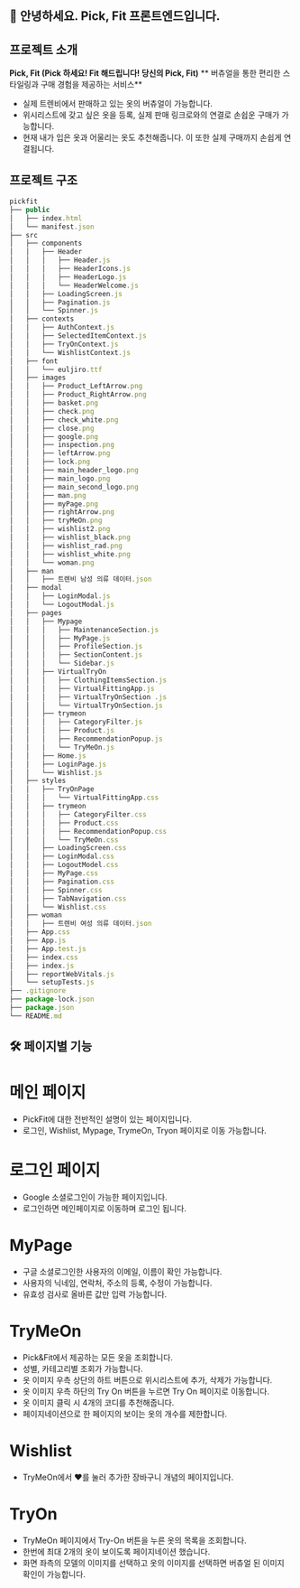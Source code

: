 ## 🙌 안녕하세요. Pick, Fit 프론트엔드입니다.

## 프로젝트 소개
**Pick, Fit (Pick 하세요! Fit 해드립니다! 당신의 Pick, Fit)**
** 버츄얼을 통한 편리한 스타일링과 구매 경험을 제공하는 서비스**

- 실제 트렌비에서 판매하고 있는 옷의 버츄얼이 가능합니다.
- 위시리스트에 갖고 싶은 옷을 등록, 실제 판매 링크로와의 연결로 손쉽운 구매가 가능합니다.
- 현재 내가 입은 옷과 어울리는 옷도 추천해줍니다. 이 또한 실제 구매까지 손쉽게 연결됩니다.
  
## 프로젝트 구조
```js
pickfit 
├── public
│   ├── index.html
│   └── manifest.json
├── src
│   ├── components
│   │   ├── Header
│   │   │   ├── Header.js
│   │   │   ├── HeaderIcons.js
│   │   │   ├── HeaderLogo.js
│   │   │   └── HeaderWelcome.js
│   │   ├── LoadingScreen.js
│   │   ├── Pagination.js
│   │   └── Spinner.js
│   ├── contexts
│   │   ├── AuthContext.js
│   │   ├── SelectedItemContext.js
│   │   ├── TryOnContext.js
│   │   └── WishlistContext.js
│   ├── font
│   │   └── euljiro.ttf
│   ├── images
│   │   ├── Product_LeftArrow.png
│   │   ├── Product_RightArrow.png
│   │   ├── basket.png
│   │   ├── check.png
│   │   ├── check_white.png
│   │   ├── close.png
│   │   ├── google.png
│   │   ├── inspection.png
│   │   ├── leftArrow.png
│   │   ├── lock.png
│   │   ├── main_header_logo.png
│   │   ├── main_logo.png
│   │   ├── main_second_logo.png
│   │   ├── man.png
│   │   ├── myPage.png
│   │   ├── rightArrow.png
│   │   ├── tryMeOn.png
│   │   ├── wishlist2.png
│   │   ├── wishlist_black.png
│   │   ├── wishlist_rad.png
│   │   ├── wishlist_white.png
│   │   └── woman.png
│   ├── man
│   │   ├── 트렌비 남성 의류 데이터.json
│   ├── modal
│   │   ├── LoginModal.js
│   │   └── LogoutModal.js
│   ├── pages
│   │   ├── Mypage
│   │   │   ├── MaintenanceSection.js
│   │   │   ├── MyPage.js
│   │   │   ├── ProfileSection.js
│   │   │   ├── SectionContent.js
│   │   │   └── Sidebar.js
│   │   ├── VirtualTryOn
│   │   │   ├── ClothingItemsSection.js
│   │   │   ├── VirtualFittingApp.js
│   │   │   ├── VirtualTryOnSection .js
│   │   │   └── VirtualTryOnSection.js
│   │   ├── trymeon
│   │   │   ├── CategoryFilter.js
│   │   │   ├── Product.js
│   │   │   ├── RecommendationPopup.js
│   │   │   └── TryMeOn.js
│   │   ├── Home.js
│   │   ├── LoginPage.js
│   │   └── Wishlist.js
│   ├── styles
│   │   ├── TryOnPage
│   │   │   └── VirtualFittingApp.css
│   │   ├── trymeon
│   │   │   ├── CategoryFilter.css
│   │   │   ├── Product.css
│   │   │   ├── RecommendationPopup.css
│   │   │   └── TryMeOn.css
│   │   ├── LoadingScreen.css
│   │   ├── LoginModal.css
│   │   ├── LogoutModel.css
│   │   ├── MyPage.css
│   │   ├── Pagination.css
│   │   ├── Spinner.css
│   │   ├── TabNavigation.css
│   │   └── Wishlist.css
│   ├── woman
│   │   ├── 트렌비 여성 의류 데이터.json
│   ├── App.css
│   ├── App.js
│   ├── App.test.js
│   ├── index.css
│   ├── index.js
│   ├── reportWebVitals.js
│   └── setupTests.js
├── .gitignore
├── package-lock.json
├── package.json
└── README.md
```
## 🛠 페이지별 기능
# 메인 페이지
- PickFit에 대한 전반적인 설명이 있는 페이지입니다.
- 로그인, Wishlist, Mypage, TrymeOn, Tryon 페이지로 이동 가능합니다.

# 로그인 페이지
- Google 소셜로그인이 가능한 페이지입니다.
- 로그인하면 메인페이지로 이동하며 로그인 됩니다.

# MyPage
- 구글 소셜로그인한 사용자의 이메일, 이름이 확인 가능합니다.
- 사용자의 닉네임, 연락처, 주소의 등록, 수정이 가능합니다.
- 유효성 검사로 올바른 값만 입력 가능합니다.

# TryMeOn
- Pick&Fit에서 제공하는 모든 옷을 조회합니다.
- 성별, 카테고리별 조회가 가능합니다.
- 옷 이미지 우측 상단의 하트 버튼으로 위시리스트에 추가, 삭제가 가능합니다.
- 옷 이미지 우측 하단의 Try On 버튼을 누르면 Try On 페이지로 이동합니다.
- 옷 이미지 클릭 시 4개의 코디를 추천해줍니다.
- 페이지네이션으로 한 페이지의 보이는 옷의 개수를 제한합니다.

# Wishlist
- TryMeOn에서 ♥를 눌러 추가한 장바구니 개념의 페이지입니다.

# TryOn
- TryMeOn 페이지에서 Try-On 버튼을 누른 옷의 목록을 조회합니다.
- 한번에 최대 2개의 옷이 보이도록 페이지네이션 했습니다.
- 화면 좌측의 모델의 이미지를 선택하고 옷의 이미지를 선택하면 버츄얼 된 이미지 확인이 가능합니다.



































